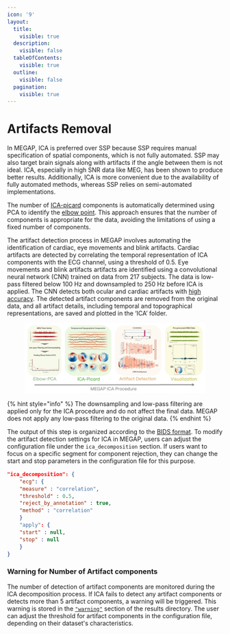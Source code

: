 ```yaml
---
icon: '9'
layout:
  title:
    visible: true
  description:
    visible: false
  tableOfContents:
    visible: true
  outline:
    visible: false
  pagination:
    visible: true
---
```


# Artifacts Removal

In MEGAP, ICA is preferred over SSP because SSP requires manual specification of spatial components, which is not fully automated. SSP may also target brain signals along with artifacts if the angle between them is not ideal. ICA, especially in high SNR data like MEG, has been shown to produce better results. Additionally, ICA is more convenient due to the availability of fully automated methods, whereas SSP relies on semi-automated implementations.

The number of [ICA-picard](https://github.com/pierreablin/picard) components is automatically determined using PCA to identify the [elbow point](https://github.com/arvkevi/kneed). This approach ensures that the number of components is appropriate for the data, avoiding the limitations of using a fixed number of components.

The artifact detection process in MEGAP involves automating the identification of cardiac, eye movements and blink artifacts. Cardiac artifacts are detected by correlating the temporal representation of ICA components with the ECG channel, using a threshold of 0.5. Eye movements and blink artifacts artifacts are identified using a convolutional neural network (CNN) trained on data from 217 subjects. The data is low-pass filtered below 100 Hz and downsampled to 250 Hz before ICA is applied. The CNN detects both ocular and cardiac artifacts with [high accuracy](https://github.com/DeepLearningForPrecisionHealthLab/MegNET_2020). The detected artifact components are removed from the original data, and all artifact details, including temporal and topographical representations, are saved and plotted in the ‘ICA’ folder.

<figure><img src="../.gitbook/assets/new ICA.png" alt=""><figcaption></figcaption></figure>

{% hint style="info" %}
The downsampling and low-pass filtering are applied only for the ICA procedure and do not affect the final data. MEGAP does not apply any low-pass filtering to the original data.
{% endhint %}

The output of this step is organized according to the [BIDS format](../basic-information/bids-format.md). To modify the artifact detection settings for ICA in MEGAP, users can adjust the configuration file under the `ica_decomposition` section. If users want to focus on a specific segment for component rejection, they can change the start and stop parameters in the configuration file for this purpose.

```json
"ica_decomposition": {
    "ecg": {
    "measure" : "correlation",
    "threshold" : 0.5,
    "reject_by_annotation" : true,
    "method" : "correlation"
    }
    "apply": {
    "start" : null,
    "stop" : null
    }
}
```

### Warning for Number of Artifact components

The number of detection of artifact components are monitored during the ICA decomposition process. If ICA fails to detect any artifact components or detects more than 5 artifact components, a warning will be triggered. This warning is stored in the [`"warning"`](../basic-information/quickstart.md#id-7.-warning-for-data-quality-monitoring) section of the results directory. The user can adjust the threshold for artifact components in the configuration file, depending on their dataset's characteristics.
